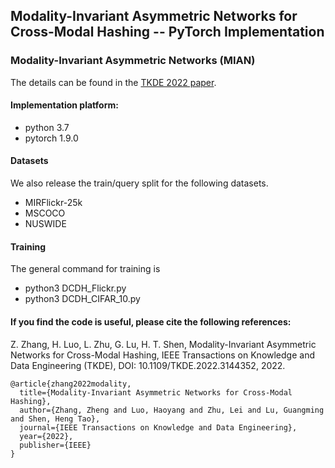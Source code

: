 ## Modality-Invariant Asymmetric Networks for Cross-Modal Hashing -- PyTorch Implementation

### Modality-Invariant Asymmetric Networks (MIAN) 

The details can be found in the [TKDE 2022 paper](https://ieeexplore.ieee.org/document/9689994/). 

#### Implementation platform: 
* python 3.7  
* pytorch 1.9.0 

#### Datasets
We also release the train/query split for the following datasets.

* MIRFlickr-25k  
* MSCOCO
* NUSWIDE

#### Training
The general command for training is
* python3 DCDH_Flickr.py
* python3 DCDH_CIFAR_10.py

#### If you find the code is useful, please cite the following references:    
Z. Zhang, H. Luo, L. Zhu, G. Lu, H. T. Shen, Modality-Invariant Asymmetric Networks for Cross-Modal Hashing, IEEE Transactions on Knowledge and Data Engineering (TKDE), DOI: 10.1109/TKDE.2022.3144352, 2022.

```
@article{zhang2022modality,
  title={Modality-Invariant Asymmetric Networks for Cross-Modal Hashing},
  author={Zhang, Zheng and Luo, Haoyang and Zhu, Lei and Lu, Guangming and Shen, Heng Tao},
  journal={IEEE Transactions on Knowledge and Data Engineering},
  year={2022},
  publisher={IEEE}
}
```